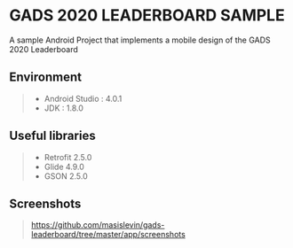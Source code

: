 # GADS 2020 LEADERBOARD SAMPLE

A sample Android Project that implements a mobile design of the GADS 2020 Leaderboard

## Environment

> * Android Studio : 4.0.1
> * JDK : 1.8.0

## Useful libraries

> * Retrofit 2.5.0
> * Glide 4.9.0
> * GSON 2.5.0

## Screenshots

> https://github.com/masislevin/gads-leaderboard/tree/master/app/screenshots


